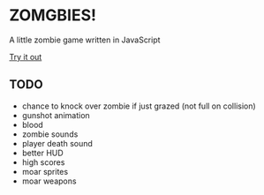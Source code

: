 # ZOMGBIES!

A little zombie game written in JavaScript

[Try it out](http://jenseng.github.io/zomgbies)

## TODO

* chance to knock over zombie if just grazed (not full on collision)
* gunshot animation
* blood
* zombie sounds
* player death sound
* better HUD
* high scores
* moar sprites
* moar weapons
